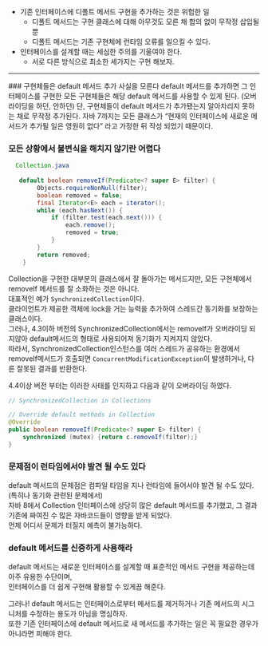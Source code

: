 * 기존 인터페이스에 디폴트 메서드 구현을 추가하는 것은 위험한 일
  * 디폴트 메서드는 구현 클래스에 대해 아무것도 모른 채 합의 없이 무작정 삽입될 뿐
  * 디폴트 메서드는 기존 구현체에 런타임 오류를 일으킬 수 있다.
* 인터페이스를 설계할 때는 세심한 주의를 기울여야 한다.
   * 서로 다른 방식으로 최소한 세가지는 구현 해보자.

<hr>
### 구현체들은 default 메서드 추가 사실을 모른다
default 메서드를 추가하면 그 인터페이스를 구현한 모든 구현체들은 해당 default 메서드를 사용할 수 있게 된다.  
(오버라이딩을 하던, 안하던) 단, 구현체들이 default 메서드가 추가됐는지 알아차리지 못하는 채로 무작정 추가된다.  
자바 7까지는 모든 클래스가 “현재의 인터페이스에 새로운 메서드가 추가될 일은 영원히 없다” 라고 가정한 뒤 작성 되었기 때문이다.  

### 모든 상황에서 불변식을 해치지 않기란 어렵다
``` java
  Collection.java
  
   default boolean removeIf(Predicate<? super E> filter) {
        Objects.requireNonNull(filter);
        boolean removed = false;
        final Iterator<E> each = iterator();
        while (each.hasNext()) {
            if (filter.test(each.next())) {
                each.remove();
                removed = true;
            }
        }
        return removed;
    }
```    

Collection을 구현한 대부분의 클래스에서 잘 돌아가는 메서드지만, 모든 구현체에서 removeIf 메서드를 잘 소화하는 것은 아니다.  
대표적인 예가 `SynchronizedCollection`이다.  
클라이언트가 제공한 객체에 lock을 거는 능력을 추가하여 스레드간 동기화를 보장하는 클래스이다.  
그러나, 4.3이하 버전의 SynchronizedCollection에서는 removeIf가 오버라이딩 되지않아 default메서드의 형태로 사용되어져 동기화가 지켜지지 않았다.  
따라서, SynchronizedCollection인스턴스를 여러 스레드가 공유하는 환경에서 removeIf메서드가 호출되면 `ConcurrentModificationException`이 발생하거나, 다른 잘못된 결과를 반환한다.  

4.4이상 버전 부터는 이러한 사태를 인지하고 다음과 같이 오버라이딩 하였다.  
``` java
// SynchronizedCollection in Collections

// Override default methods in Collection
@Override
public boolean removeIf(Predicate<? super E> filter) {
    synchronized (mutex) {return c.removeIf(filter);}
}
```  

### 문제점이 런타임에서야 발견 될 수도 있다
default 메서드의 문제점은 컴파일 타임을 지나 런타임에 들어서야 발견 될 수도 있다. (특히나 동기화 관련된 문제에서)  
자바 8에서 Collection 인터페이스에 상당히 많은 default 메서드를 추가했고, 그 결과 기존에 짜여진 수 많은 자바코드들이 영향을 받게 되었다.  
언제 어디서 문제가 터질지 예측이 불가능하다.  

###  default 메서드를 신중하게 사용해라
default 메서드는 새로운 인터페이스를 설계할 때 표준적인 메서드 구현을 제공하는데 아주 유용한 수단이며,  
인터페이스를 더 쉽게 구현해 활용할 수 있게끔 해준다.  


그러나! default 메서드는 인터페이스로부터 메서드를 제거하거나 기존 메서드의 시그니처를 수정하는 용도가 아님을 명심하자.  
또한 기존 인터페이스에 default 메서드로 새 메서드를 추가하는 일은 꼭 필요한 경우가 아니라면 피해야 한다.  



